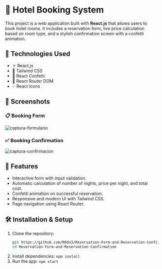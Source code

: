 # 🏨 Hotel Booking System

This project is a web application built with **React.js** that allows users to book hotel rooms. It includes a reservation form, live price calculation based on room type, and a stylish confirmation screen with a confetti animation.

## 🚀 Technologies Used

- ⚛️ React.js
- 🎨 Tailwind CSS
- 🎉 React Confetti
- 🔄 React Router DOM
- 💡 React Icons

## 📸 Screenshots

### 📋 Booking Form
![captura-formulario](https://github.com/user-attachments/assets/15c80daf-6eec-44c8-852a-07df434e809a)


### ✅ Booking Confirmation
![captura-confirmacion](https://github.com/user-attachments/assets/9ca77591-111c-4819-880d-56e30b10a260)


## 🔧 Features

- Interactive form with input validation.
- Automatic calculation of number of nights, price per night, and total cost.
- Confetti animation on successful reservation.
- Responsive and modern UI with Tailwind CSS.
- Page navigation using React Router.

## 🛠 Installation & Setup

1. Clone the repository:
   ```bash
   git https://github.com/R0dn3/Reservation-Form-and-Reservation-Confirmation.git
   cd Reservation-Form-and-Reservation-Confirmation
2. Install dependencies:
   `npm install`
3. Run the app:
   `npm start`
